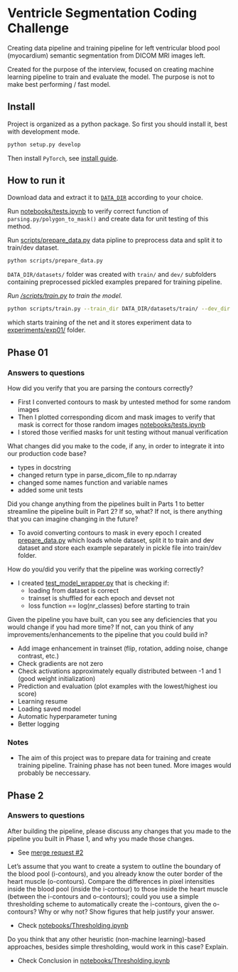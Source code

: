 # Ventricle Segmentation Coding Challenge

Creating data pipeline and training pipeline for left ventricular blood pool  (myocardium) semantic segmentation from DICOM MRI images left.

Created for the purpose of the interview, focused on creating machine learning pipeline to train and evaluate the model. The purpose is not to make best performing / fast model.

## Install
Project is organized as a python package. So first you should install it, best with development mode.

```bash
python setup.py develop
```

Then install `PyTorch`, see [install guide](http://pytorch.org/).

## How to run it
Download data and extract it to [`DATA_DIR`](/ventricle_segmentation/cfg.py#L3) according to your choice.

Run [notebooks/tests.ipynb](notebooks/tests.ipynb) to verify correct function of `parsing.py/polygon_to_mask()` and create data for unit testing of this method.

Run [scripts/prepare_data.py](prepare_data.py) data pipline to preprocess data and split it to train/dev dataset.
```bash
python scripts/prepare_data.py
```

`DATA_DIR/datasets/` folder was created with `train/` and `dev/` subfolders containing preprocessed pickled examples prepared for training pipeline.

*Run [/scripts/train.py](train.py) to train the model.*
```bash
python scripts/train.py --train_dir DATA_DIR/datasets/train/ --dev_dir DATA_DIR/datasets/dev/ --exp exp01
```
which starts training of the net and it stores experiment data to [experiments/exp01/](experiments/exp01/) folder.

## Phase 01

### Answers to questions

How did you verify that you are parsing the contours correctly?
 - First I converted contours to mask by untested method for some random images 
 - Then I plotted corresponding dicom and mask images to verify that mask is correct for those random images [notebooks/tests.ipynb](notebooks/tests.ipynb)
 - I stored those verified masks for unit testing without manual verification

What changes did you make to the code, if any, in order to integrate it into our production code base?
 - types in docstring 
 - changed return type in parse_dicom_file to np.ndarray
 - changed some names function and variable names
 - added some unit tests
 
Did you change anything from the pipelines built in Parts 1 to better streamline the pipeline built in Part 2? If so, what? If not, is there anything that you can imagine changing in the future?
 - To avoid converting contours to mask in every epoch I created [prepare_data.py](scripts/prepare_data.py) which loads whole dataset, split it to train
 and dev dataset and store each example separately in pickle file into train/dev folder.  

How do you/did you verify that the pipeline was working correctly?
 - I created [test_model_wrapper.py](tests/test_model_wrapper.py) that is checking if:
   - loading from dataset is correct  
   - trainset is shuffled for each epoch and devset not
   - loss function == log(nr_classes) before starting to train 

Given the pipeline you have built, can you see any deficiencies that you would change if you had more time? If not, can you think of any improvements/enhancements to the pipeline that you could build in?
 - Add image enhancement in trainset (flip, rotation, adding noise, change contrast, etc.)
 - Check gradients are not zero
 - Check activations approximately equally distributed between -1 and 1 (good weight initialization) 
 - Prediction and evaluation (plot examples with the lowest/highest iou score)
 - Learning resume
 - Loading saved model
 - Automatic hyperparameter tuning
 - Better logging
 
### Notes
 - The aim of this project was to prepare data for training and create training pipeline. Training phase has not been tuned. 
 More images would probably be neccessary.
 
## Phase 2

### Answers to questions

After building the pipeline, please discuss any changes that you made to the pipeline you built in Phase 1, and why you made those changes.
 - See [merge request #2](https://github.com/tomasprinda/ventricle_segmentation/pull/2)

Let’s assume that you want to create a system to outline the boundary of the blood pool (i-contours), and you already know the outer border of the heart muscle (o-contours). Compare the differences in pixel intensities inside the blood pool (inside the i-contour) to those inside the heart muscle (between the i-contours and o-contours); could you use a simple thresholding scheme to automatically create the i-contours, given the o-contours? Why or why not? Show figures that help justify your answer.
 - Check [notebooks/Thresholding.ipynb](notebooks/Thresholding.ipynb)
    
Do you think that any other heuristic (non-machine learning)-based approaches, besides simple thresholding, would work in this case? Explain.
 - Check Conclusion in [notebooks/Thresholding.ipynb](notebooks/Thresholding.ipynb)

 

